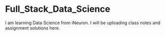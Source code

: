 # Full_Stack_Data_Science
I am learning Data Science from iNeuron. I will be uploading class notes and assignment solutions here.
